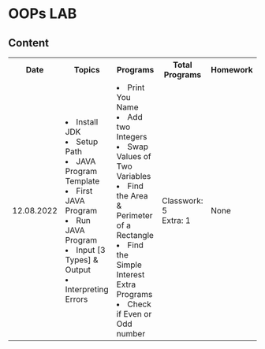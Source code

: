 # OOPs LAB

## Content

<table>
<tr>
    <th>Date</th>
    <th>Topics</th>
    <th>Programs</th>
    <th>Total Programs</th>
    <th>Homework</th>
</tr>
<tr>
    <td>12.08.2022</td>
    <td>
        <li>Install JDK
        <li>Setup Path
        <li>JAVA Program Template
        <li>First JAVA Program
        <li>Run JAVA Program
        <li>Input [3 Types] & Output
        <li>Interpreting Errors
    </td>
    <td>
        <li>Print You Name
        <li>Add two Integers
        <li>Swap Values of Two Variables
        <li>Find the Area & Perimeter of a Rectangle
        <li>Find the Simple Interest
        <br>Extra Programs
        <li>Check if Even or Odd number
    </td>
    <td>Classwork: 5
    <br>Extra: 1
    </td>
    <td>None</td>
</tr>
</table>